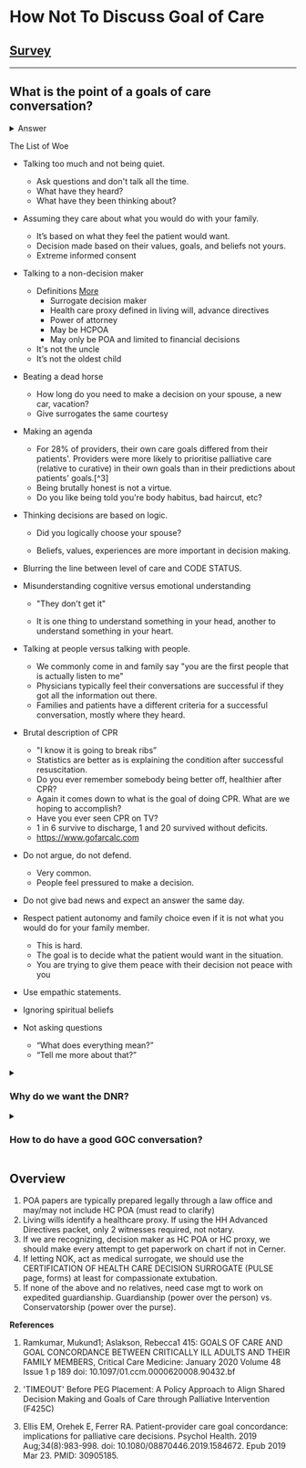 # How Not To Discuss Goal of Care

## [Survey](./survey)

<hr />

## What is the point of a goals of care conversation?

<details>
  <summary>Answer</summary>

Goal concordant care
: healthcare for seriously ill patients that aligns treatment with their goals and values.

- We want to have a conversation to determine what is most important and what they want to avoid then turn that into medical orders.

- Results
  - 17% vs 4% trach/PEG after GOC conversations[^1]
  - Over 50% decrease in PEG placement after GOC conversations[^2]

</details>

The List of Woe

- Talking too much and not being quiet.

  - Ask questions and don't talk all the time.
  - What have they heard?
  - What have they been thinking about?

- Assuming they care about what you would do with your family.

  - It’s based on what they feel the patient would want.
  - Decision made based on their values, goals, and beliefs not yours.
  - Extreme informed consent

- Talking to a non-decision maker

  - Definitions [More](#Overview)
    - Surrogate decision maker
    - Health care proxy defined in living will, advance directives
    - Power of attorney
    - May be HCPOA
    - May only be POA and limited to financial decisions
  - It's not the uncle
  - It’s not the oldest child

- Beating a dead horse

  - How long do you need to make a decision on your spouse, a new car, vacation?
  - Give surrogates the same courtesy

- Making an agenda

  - For 28% of providers, their own care goals differed from their patients'. Providers were more likely to prioritise palliative care (relative to curative) in their own goals than in their predictions about patients' goals.[^3]
  - Being brutally honest is not a virtue.
  - Do you like being told you're body habitus, bad haircut, etc?

- Thinking decisions are based on logic.

  - Did you logically choose your spouse?

  - Beliefs, values, experiences are more important in decision making.

- Blurring the line between level of care and CODE STATUS.

- Misunderstanding cognitive versus emotional understanding

  - "They don't get it"

  - It is one thing to understand something in your head, another to understand something in your heart.

- Talking at people versus talking with people.

  - We commonly come in and family say "you are the first people that is actually listen to me"
  - Physicians typically feel their conversations are successful if they got all the information out there.
  - Families and patients have a different criteria for a successful conversation, mostly where they heard.

- Brutal description of CPR

  - "I know it is going to break ribs”
  - Statistics are better as is explaining the condition after successful resuscitation.
  - Do you ever remember somebody being better off, healthier after CPR?
  - Again it comes down to what is the goal of doing CPR. What are we hoping to accomplish?
  - Have you ever seen CPR on TV?
  - 1 in 6 survive to discharge, 1 and 20 survived without deficits.
  - https://www.gofarcalc.com

- Do not argue, do not defend.

  - Very common.
  - People feel pressured to make a decision.

- Do not give bad news and expect an answer the same day.

- Respect patient autonomy and family choice even if it is not what you would do for your family member.

  - This is hard.
  - The goal is to decide what the patient would want in the situation.
  - You are trying to give them peace with their decision not peace with you

- Use empathic statements.

- Ignoring spiritual beliefs

- Not asking questions
  - “What does everything mean?”
  - “Tell me more about that?”

<details>
  <summary><h3>Why do we want the DNR?</h3></summary>
  ### Moral Distress
  "Knowing the right thing to do but not being able to do it because of some external constraint."
</details>

<details>
  <summary><h3>How to do have a good GOC conversation?</h3></summary>
  
  ### Use a Talking Map
  ## [REMAP](https://www.vitaltalk.org/guides/transitionsgoals-of-care/)
  1. Reframe why the status quo isn’t working. 
  2. Expect emotion & empathize. 
  3. Map the future.
  4. Align with the patient’s values. 
  5. Plan medical treatments that match patient values.

## Susan Block's Four Questions

1. Do you understand your prognosis?
2. What are your fears about what is to come?
3. What are your goals as time runs out?
4. What trade offs are you willing to make?

</details>

## Overview

1. POA papers are typically prepared legally through a law office and may/may not include HC POA (must read to clarify)
2. Living wills identify a healthcare proxy. If using the HH Advanced Directives packet, only 2 witnesses required, not notary.
3. If we are recognizing, decision maker as HC POA or HC proxy, we should make every attempt to get paperwork on chart if not in Cerner.
4. If letting NOK, act as medical surrogate, we should use the CERTIFICATION OF HEALTH CARE DECISION SURROGATE (PULSE page, forms) at least for compassionate extubation.
5. If none of the above and no relatives, need case mgt to work on expedited guardianship. Guardianship (power over the person) vs. Conservatorship (power over the purse).

**References**

1. Ramkumar, Mukund1; Aslakson, Rebecca1 415: GOALS OF CARE AND GOAL CONCORDANCE BETWEEN CRITICALLY ILL ADULTS AND THEIR FAMILY MEMBERS, Critical Care Medicine: January 2020 Volume 48 Issue 1 p 189
   doi: 10.1097/01.ccm.0000620008.90432.bf

2. 'TIMEOUT' Before PEG Placement: A Policy Approach to Align Shared Decision Making and Goals of Care through Palliative Intervention (F425C)

3. Ellis EM, Orehek E, Ferrer RA. Patient-provider care goal concordance: implications for palliative care decisions. Psychol Health. 2019 Aug;34(8):983-998. doi: 10.1080/08870446.2019.1584672. Epub 2019 Mar 23. PMID: 30905185.
